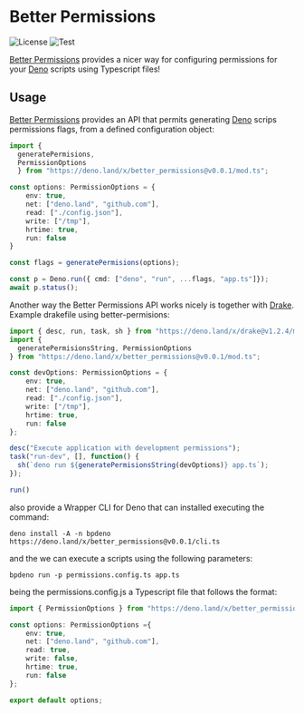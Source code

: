 # Better Permissions
![License](https://img.shields.io/github/license/rafaelmotaalves/better_permissions.svg)
![Test](https://github.com/rafaelmotaalves/better_permissions/workflows/Test/badge.svg?branch=master&event=push)

[Better Permissions](https://github.com/rafaelmotaalves/better-permissions) provides a nicer way for configuring permissions for your [Deno](https://deno.land/) scripts using Typescript files!

## Usage
[Better Permissions](https://github.com/rafaelmotaalves/better-permissions) provides an API that permits generating [Deno](https://deno.land/) scrips permissions flags, from a defined configuration object:

```typescript
import { 
  generatePermisions, 
  PermissionOptions 
  } from "https://deno.land/x/better_permissions@v0.0.1/mod.ts";

const options: PermissionOptions = {
    env: true,
    net: ["deno.land", "github.com"],
    read: ["./config.json"],
    write: ["/tmp"],
    hrtime: true,
    run: false
}

const flags = generatePermisions(options);

const p = Deno.run({ cmd: ["deno", "run", ...flags, "app.ts"]});
await p.status();
```
Another way the Better Permissions API works nicely is together with [Drake](https://github.com/srackham/drake). 
Example drakefile using better-permisions:

```typescript
import { desc, run, task, sh } from "https://deno.land/x/drake@v1.2.4/mod.ts";
import { 
  generatePermisionsString, PermissionOptions 
} from "https://deno.land/x/better_permissions@v0.0.1/mod.ts";

const devOptions: PermissionOptions = {
    env: true,
    net: ["deno.land", "github.com"],
    read: ["./config.json"],
    write: ["/tmp"],
    hrtime: true,
    run: false
};

desc("Execute application with development permissions");
task("run-dev", [], function() {
  sh(`deno run ${generatePermisionsString(devOptions)} app.ts`);
});

run()
```
 
 also provide a Wrapper CLI for Deno that can installed executing the command:

`
  deno install -A -n bpdeno https://deno.land/x/better_permissions@v0.0.1/cli.ts
`

and the we can execute a scripts using the following parameters:

`
  bpdeno run -p permissions.config.ts app.ts
`

being the permissions.config.js a Typescript file that follows the format: 

```typescript
import { PermissionOptions } from "https://deno.land/x/better_permissions@v0.0.1/mod.ts";

const options: PermissionOptions ={
    env: true,
    net: ["deno.land", "github.com"],
    read: true,
    write: false,
    hrtime: true,
    run: false
};

export default options;

```
